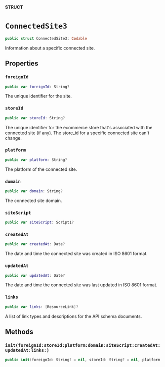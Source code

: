 **STRUCT**

# `ConnectedSite3`

```swift
public struct ConnectedSite3: Codable
```

Information about a specific connected site.

## Properties
### `foreignId`

```swift
public var foreignId: String?
```

The unique identifier for the site.

### `storeId`

```swift
public var storeId: String?
```

The unique identifier for the ecommerce store that&#x27;s associated with the connected site (if any). The store_id for a specific connected site can&#x27;t change.

### `platform`

```swift
public var platform: String?
```

The platform of the connected site.

### `domain`

```swift
public var domain: String?
```

The connected site domain.

### `siteScript`

```swift
public var siteScript: Script1?
```

### `createdAt`

```swift
public var createdAt: Date?
```

The date and time the connected site was created in ISO 8601 format.

### `updatedAt`

```swift
public var updatedAt: Date?
```

The date and time the connected site was last updated in ISO 8601 format.

### `links`

```swift
public var links: [ResourceLink]?
```

A list of link types and descriptions for the API schema documents.

## Methods
### `init(foreignId:storeId:platform:domain:siteScript:createdAt:updatedAt:links:)`

```swift
public init(foreignId: String? = nil, storeId: String? = nil, platform: String? = nil, domain: String? = nil, siteScript: Script1? = nil, createdAt: Date? = nil, updatedAt: Date? = nil, links: [ResourceLink]? = nil)
```
